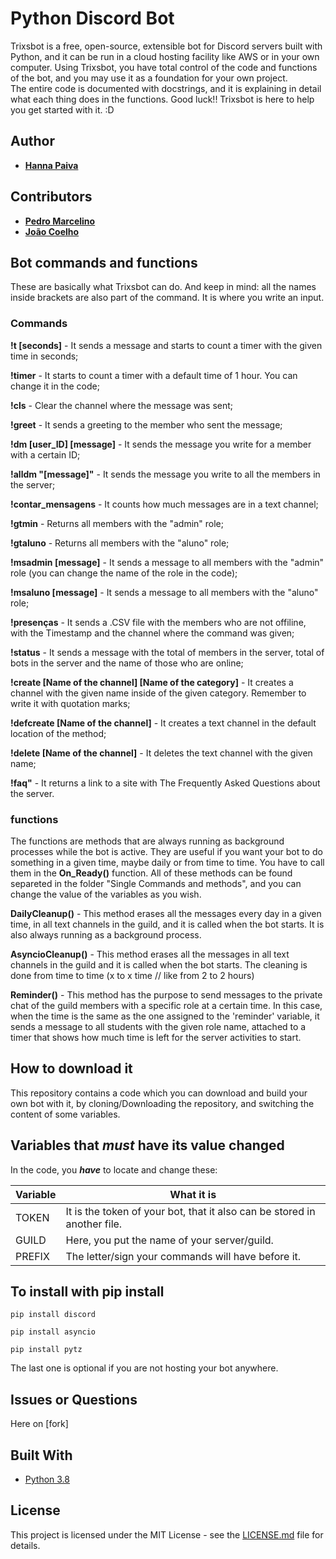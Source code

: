 # Python Discord Bot 

 Trixsbot is a free, open-source, extensible bot for Discord servers built with Python, and it can be run in a cloud hosting facility like AWS or in your own computer. Using Trixsbot, you have total control of the code and functions of the bot, and you may use it as a foundation for your own project.  
The entire code is documented with docstrings, and it is explaining in detail what each thing does in the functions. Good luck!! Trixsbot is here to help you get started with it. :D
## Author

* **[Hanna Paiva](https://github.com/Hantriex)**

## Contributors

* **[Pedro Marcelino](https://github.com/pmarcelino)**
* **[João Coelho](https://github.com/joaopcoelho)**

## Bot commands and functions

 These are basically what Trixsbot can do. 
And keep in mind: all the names inside brackets are also part of the command. It is where you write an input. 

### Commands

 **!t [seconds]** - It sends a message and starts to count a timer with the given time in seconds;

 **!timer** - It starts to count a timer with a default time of 1 hour. You can change it in the code;

 **!cls** - Clear the channel where the message was sent; 

 **!greet** - It sends a greeting to the member who sent the message;

 **!dm [user_ID] [message]**  - It sends the message you write for a member with a certain ID;

 **!alldm "[message]"** - It sends the message you write to all the members in the server;

 **!contar_mensagens** - It counts how much messages are in a text channel;

 **!gtmin** - Returns all members with the "admin" role;

 **!gtaluno** - Returns all members with the "aluno" role;

 **!msadmin [message]** - It sends a message to all members with the "admin" role (you can change the name of the role in the code); 

 **!msaluno [message]** - It sends a message to all members with the "aluno" role;

 **!presenças** - It sends a .CSV file with the members who are not offiline, with the Timestamp and the channel where the command was given; 

 **!status** - It sends a message with the total of members in the server, total of bots in the server and the name of those who are online; 

 **!create [Name of the channel] [Name of the category]** - It creates a channel with the given name inside of the given category. Remember to write it with quotation marks;

 **!defcreate [Name of the channel]** - It creates a text channel in the default location of the method;

 **!delete [Name of the channel]** - It deletes the text channel with the given name;

 **!faq"** - It returns a link to a site with The Frequently Asked Questions about the server.

 ### functions
 
 The functions are methods that are always running as background processes while the bot is active. They are useful if you want your bot to do something in a given time, maybe daily or from time to time. You have to call them in the **On_Ready()** function. 
All of these methods can be found separeted in the folder "Single Commands and methods", and you can change the value of the variables as you wish. 

**DailyCleanup()** - This method erases all the messages every day in a given time, in all text channels in the guild, and it 
     is called when the bot starts. It is also always running as a background process.
     
**AsyncioCleanup()** - This method erases all the messages in all text channels in the guild and it is called when the bot starts. The cleaning is done from time to time (x to x time // like from 2 to 2 hours)

**Reminder()** - This method has the purpose to send messages to the private chat of the guild members with a specific role at a certain time. In this case, when the time is the same as the one assigned to the 'reminder' variable, it sends a message to all students with the given role name, attached to a timer that shows how much time is left for the server activities to start. 

## How to download it

This repository contains a code which you can download and build your own bot with it, by cloning/Downloading the repository, and switching the content of some variables.


## Variables that ***must*** have its value changed

In the code, you ***have*** to locate and change these:

| Variable              | What it is                                                            |
| ----------------------| ----------------------------------------------------------------------|
| TOKEN                 | It is the token of your bot, that it also can be stored in another file.|
| GUILD                 | Here, you put the name of your server/guild. |
| PREFIX                | The letter/sign your commands will have before it.|




## To install with pip install


```
pip install discord
```
```
pip install asyncio
```
```
pip install pytz 
```
The last one is optional if you are not hosting your bot anywhere.


## Issues or Questions

Here on [fork]

## Built With

* [Python 3.8](https://www.python.org/)

## License

This project is licensed under the MIT License - see the [LICENSE.md](LICENSE.md) file for details.
